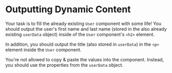 # Outputting Dynamic Content

Your task is to fill the already existing `User` component with some life! You should output the user's first name and last name (stored in the also already existing `userData` object) inside of the `User` component's `<h2>` element.

In addition, you should output the title (also stored in `userData`) in the `<p>` element inside the `User` component.

You're not allowed to copy & paste the values into the component. Instead, you should use the properties from the `userData` object.
